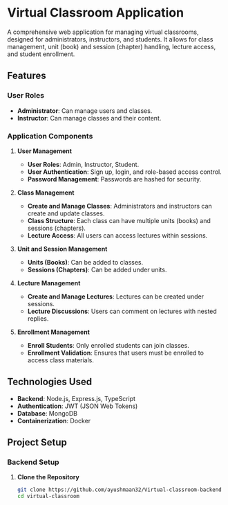 # Virtual Classroom Application

A comprehensive web application for managing virtual classrooms, designed for administrators, instructors, and students. It allows for class management, unit (book) and session (chapter) handling, lecture access, and student enrollment.

## Features

### User Roles

- **Administrator**: Can manage users and classes.
- **Instructor**: Can manage classes and their content.
<!-- - **Student**: Can enroll in classes and access course materials. -->

### Application Components

1. **User Management**

   - **User Roles**: Admin, Instructor, Student.
   - **User Authentication**: Sign up, login, and role-based access control.
   - **Password Management**: Passwords are hashed for security.

2. **Class Management**

   - **Create and Manage Classes**: Administrators and instructors can create and update classes.
   - **Class Structure**: Each class can have multiple units (books) and sessions (chapters).
   - **Lecture Access**: All users can access lectures within sessions.

3. **Unit and Session Management**

   - **Units (Books)**: Can be added to classes.
   - **Sessions (Chapters)**: Can be added under units.

4. **Lecture Management**

   - **Create and Manage Lectures**: Lectures can be created under sessions.
   - **Lecture Discussions**: Users can comment on lectures with nested replies.

5. **Enrollment Management**
   - **Enroll Students**: Only enrolled students can join classes.
   - **Enrollment Validation**: Ensures that users must be enrolled to access class materials.

## Technologies Used

- **Backend**: Node.js, Express.js, TypeScript
- **Authentication**: JWT (JSON Web Tokens)
- **Database**: MongoDB
- **Containerization**: Docker

## Project Setup

### Backend Setup

1. **Clone the Repository**

   ```bash
   git clone https://github.com/ayushmaan32/Virtual-classroom-backend
   cd virtual-classroom
   ```
